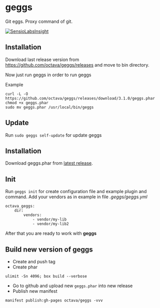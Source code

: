 # geggs
Git eggs. Proxy command of git.

[![SensioLabsInsight](https://insight.sensiolabs.com/projects/8ca9cd4a-6298-446f-b1c5-6081115c3fc4/big.png)](https://insight.sensiolabs.com/projects/8ca9cd4a-6298-446f-b1c5-6081115c3fc4)

## Installation

Download last release version from https://github.com/octava/geggs/releases and move to bin directory.

Now just run geggs in order to run geggs

Example
```
curl -L -O https://github.com/octava/geggs/releases/download/3.1.0/geggs.phar
chmod +x geggs.phar
sudo mv geggs.phar /usr/local/bin/geggs
```

## Update

Run `sudo geggs self-update` for update geggs

## Installation

Download geggs.phar from [latest release](https://github.com/octava/geggs/releases/latest).

## Init
Run `geggs init` for create configuration file and example plugin and command.
Add your vendors as in example in file *.geggs/geggs.yml*
```
octava_geggs:
    dir:
        vendors:
            - vendor/my-lib
            - vendor/my-lib2
```
After that you are ready to work with **geggs**

## Build new version of geggs

* Create and push tag
* Create phar 
```
ulimit -Sn 4096; box build --verbose
```
* Go to github and upload new `geggs.phar` into new release
* Publish new manifest
```
manifest publish:gh-pages octava/geggs -vvv
```
